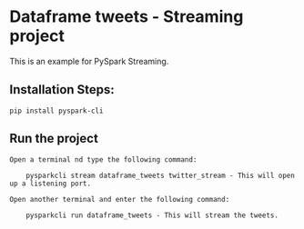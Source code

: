 # Dataframe tweets - Streaming project

This is an example for PySpark Streaming.

## Installation Steps:

    pip install pyspark-cli

## Run the project

    Open a terminal nd type the following command:

        pysparkcli stream dataframe_tweets twitter_stream - This will open up a listening port.

    Open another terminal and enter the following command:

        pysparkcli run dataframe_tweets - This will stream the tweets.